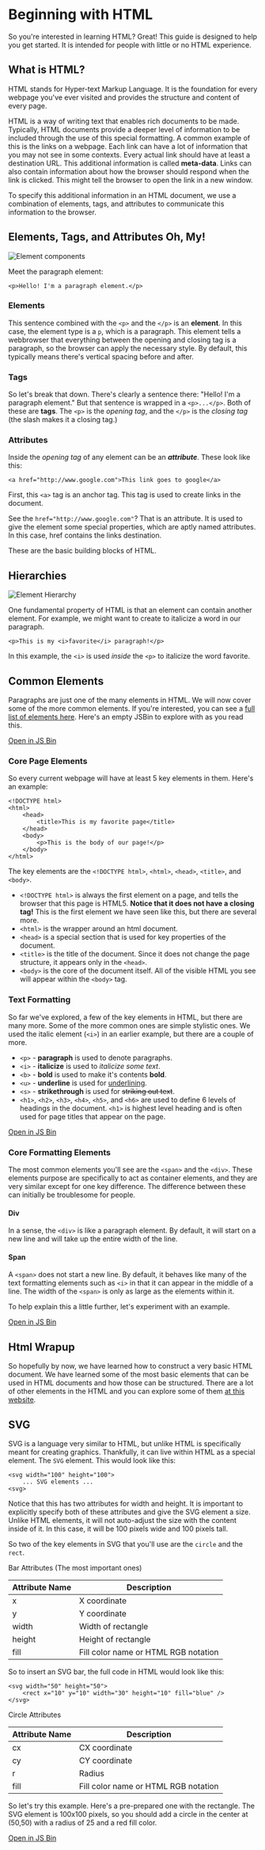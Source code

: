 Beginning with HTML
===================

So you're interested in learning HTML? Great! 
This guide is designed to help you get started. It is intended for people with little or no HTML experience.


What is HTML?
-------------

HTML stands for Hyper-text Markup Language. It is the foundation for every webpage you've ever visited and provides the structure and content of every page. 

HTML is a way of writing text that enables rich documents to be made. Typically, HTML documents provide a deeper level of information to be included through the use of this special formatting. A common example of this is the links on a webpage. Each link can have a lot of information that you may not see in some contexts. Every actual link should have at least a destination URL. This additional information is called **meta-data**. Links can also contain information about how the browser should respond when the link is clicked. This might tell the browser to open the link in a new window.

To specify this additional information in an HTML document, we use a combination of elements, tags, and attributes to communicate this information to the browser. 


Elements, Tags, and Attributes Oh, My!
--------------------------------------

![Element components](resources/html/element_breakdown.png)

Meet the paragraph element:

```markup
<p>Hello! I'm a paragraph element.</p>
```

### Elements
This sentence combined with the `<p>` and the `</p>` is an **element**. In this case, the element type is a `p`, which is a paragraph. This element tells a webbrowser that everything between the opening and closing tag is a paragraph, so the browser can apply the necessary style. By default, this typically means there's vertical spacing before and after.

### Tags
So let's break that down. There's clearly a sentence there: "Hello! I'm a paragraph element." But that sentence is wrapped in a `<p>...</p>`. Both of these are **tags**. The `<p>` is the _opening tag_, and the `</p>` is the _closing tag_ (the slash makes it a closing tag.)


### Attributes
Inside the _opening tag_ of any element can be an ***attribute***. These look like this:
```markup
<a href="http://www.google.com">This link goes to google</a>
```
First, this `<a>` tag is an anchor tag. This tag is used to create links in the document. 

See the `href="http://www.google.com"`? That is an attribute. It is used to give the element some special properties, which are aptly named attributes. In this case, href contains the links destination. 


These are the basic building blocks of HTML. 



Hierarchies
-----------

![Element Hierarchy](resources/html/html_hierarchy.png)

One fundamental property of HTML is that an element can contain another element. For example, we might want to create to italicize a word in our paragraph.

```markup
<p>This is my <i>favorite</i> paragraph!</p>
```

In this example, the `<i>` is used _inside_ the `<p>` to italicize the word favorite. 


Common Elements
---------------

Paragraphs are just one of the many elements in HTML. We will now cover some of the more common elements. If you're interested, you can see a [full list of elements here](https://developer.mozilla.org/en-US/docs/Web/HTML/Element). Here's an empty JSBin to explore with as you read this.

<a class="btn btn-default jsbin-button" href="http://jsbin.com/pehuwe/1/edit?html,output">Open in JS Bin</a>

### Core Page Elements

So every current webpage will have at least 5 key elements in them. Here's an example:

```markup
<!DOCTYPE html>
<html>
	<head>
		<title>This is my favorite page</title>
	</head>
	<body>
		<p>This is the body of our page!</p>
	</body>
</html>
```

The key elements are the `<!DOCTYPE html>`, `<html>`, `<head>`, `<title>`, and `<body>`. 

* `<!DOCTYPE html>` is always the first element on a page, and tells the browser that this page is HTML5. **Notice that it does not have a closing tag!** This is the first element we have seen like this, but there are several more.
* `<html>` is the wrapper around an html document.
* `<head>` is a special section that is used for key properties of the document.
* `<title>` is the title of the document. Since it does not change the page structure, it appears only in the `<head>`. 
* `<body>` is the core of the document itself. All of the visible HTML you see will appear within the `<body>` tag. 



### Text Formatting

So far we've explored, a few of the key elements in HTML, but there are many more. Some of the more common ones are simple stylistic ones. We used the italic element (`<i>`) in an earlier example, but there are a couple of more.

* `<p>` - **paragraph** is used to denote paragraphs. 
* `<i>` - **italicize** is used to _italicize some text_. 
* `<b>` - **bold** is used to make it's contents **bold**.
* `<u>` - **underline** is used for <u>underlining</u>. 
* `<s>` - **strikethrough** is used for <s>striking out text</s>.
* `<h1>`, `<h2>`, `<h3>`, `<h4>`, `<h5>`, and `<h6>` are used to define 6 levels of headings in the document. `<h1>` is highest level heading and is often used for page titles that appear on the page. 

<a class="btn btn-default jsbin-button" href="http://jsbin.com/ladiqu/2/edit?html,output">Open in JS Bin</a>

### Core Formatting Elements

The most common elements you'll see are the `<span>` and the `<div>`. These elements purpose are specifically to act as container elements, and they are very similar except for one key difference. The difference between these can initially be troublesome for people.

#### Div

In a sense, the `<div>` is like a paragraph element. By default, it will start on a new line and will take up the entire width of the line. 

#### Span

A `<span>` does not start a new line. By default, it behaves like many of the text formatting elements such as `<i>` in that it can appear in the middle of a line. The width of the `<span>` is only as large as the elements within it. 


To help explain this a little further, let's experiment with an example.

<a class="btn btn-default jsbin-button" href="http://jsbin.com/larafa/3/edit?html,output">Open in JS Bin</a>

Html Wrapup
------

So hopefully by now, we have learned how to construct a very basic HTML document. We have learned some of the most basic elements that can be used in HTML documents and how those can be structured. There are a lot of other elements in the HTML and you can explore some of them [at this website](https://developer.mozilla.org/en-US/docs/Web/HTML/Element). 


SVG
---

SVG is a language very similar to HTML, but unlike HTML is specifically meant for creating graphics. Thankfully, it can live within HTML as a special element. The `SVG` element. This would look like this:

```markup
<svg width="100" height="100">
	... SVG elements ...
<svg>
```

Notice that this has two attributes for width and height. It is important to explicitly specify both of these attributes and give the SVG element a size. Unlike HTML elements, it will not auto-adjust the size with the content inside of it. In this case, it will be 100 pixels wide and 100 pixels tall. 

So two of the key elements in SVG that you'll use are the `circle` and the `rect`. 

Bar Attributes (The most important ones)
<table class="table">
	<thead>
		<tr><th>Attribute Name</th><th>Description</th></tr>
	</thead>
	<tbody>
		<tr><td>x</td><td>X coordinate</td></tr>
		<tr><td>y</td><td>Y coordinate</td></tr>
		<tr><td>width</td><td>Width of rectangle</td></tr>
		<tr><td>height</td><td>Height of rectangle</td></tr>
		<tr><td>fill</td><td>Fill color name or HTML RGB notation</td></tr>
	</tbody>
</table>

So to insert an SVG bar, the full code in HTML would look like this:
```markup
<svg width="50" height="50">
	<rect x="10" y="10" width="30" height="10" fill="blue" />
</svg>
```


Circle Attributes
<table class="table">
	<thead>
		<tr><th>Attribute Name</th><th>Description</th></tr>
	</thead>
	<tbody>
		<tr><td>cx</td><td>CX coordinate</td></tr>
		<tr><td>cy</td><td>CY coordinate</td></tr>
		<tr><td>r</td><td>Radius</td></tr>
		<tr><td>fill</td><td>Fill color name or HTML RGB notation</td></tr>
	</tbody>
</table>


So let's try this example. Here's a pre-prepared one with the rectangle. The SVG element is 100x100 pixels, so you should add a circle in the center at (50,50) with a radius of 25 and a red fill color. 

<a class="btn btn-default jsbin-button" href="http://jsbin.com/zosoki/2/edit?html,output">Open in JS Bin</a>



